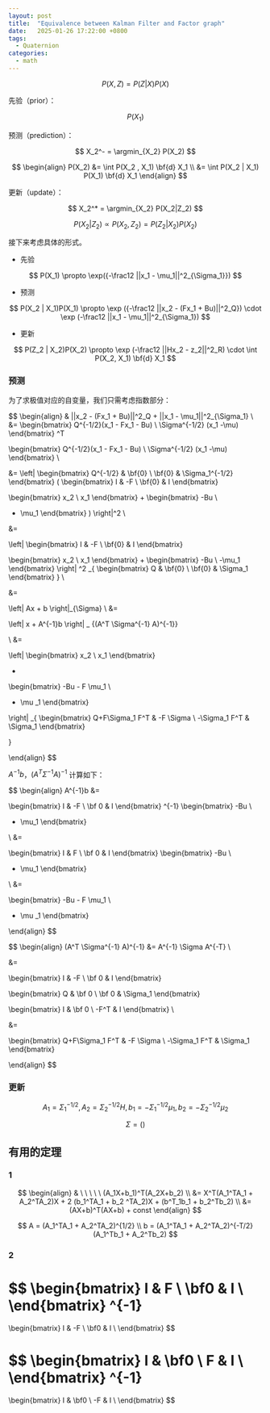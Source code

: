 ```yaml
---
layout: post
title:  "Equivalence between Kalman Filter and Factor graph"
date:   2025-01-26 17:22:00 +0800
tags: 
  - Quaternion
categories:
  - math
---
```


$$
P(X,Z) = P(Z|X)P(X)
$$

先验（prior）：

$$
P(X_1)
$$

预测（prediction）：

$$
X_2^- = \argmin_{X_2} P(X_2)
$$

$$
\begin{align}
P(X_2) &= \int P(X_2 , X_1) \bf{d} X_1 \\
&= \int P(X_2 | X_1) P(X_1) \bf{d} X_1 
\end{align}
$$

更新（update）：

$$
X_2^* = \argmin_{X_2} P(X_2|Z_2)
$$

$$
P(X_2 | Z_2) \propto P(X_2, Z_2) = P(Z_2 | X_2) P(X_2)
$$

接下来考虑具体的形式。

- 先验

$$
P(X_1) \propto \exp({-\frac12 ||x_1 - \mu_1||^2_{\Sigma_1}})
$$

- 预测

$$
P(X_2 | X_1)P(X_1) \propto \exp ({-\frac12 ||x_2 - (Fx_1 + Bu)||^2_Q}) \cdot
\exp (-\frac12 ||x_1 - \mu_1||^2_{\Sigma_1})
$$

- 更新

$$
P(Z_2 | X_2)P(X_2) \propto \exp (-\frac12 ||Hx_2 - z_2||^2_R) \cdot \int P(X_2, X_1) \bf{d} X_1
$$

### 预测

为了求极值对应的自变量，我们只需考虑指数部分：

$$
\begin{align}
& ||x_2 - (Fx_1 + Bu)||^2_Q + ||x_1 - \mu_1||^2_{\Sigma_1} \\
&= 
\begin{bmatrix}
Q^{-1/2}(x_1 - Fx_1 - Bu) \\
\Sigma^{-1/2} (x_1 -\mu)
\end{bmatrix} ^T

\begin{bmatrix}
Q^{-1/2}(x_1 - Fx_1 - Bu) \\
\Sigma^{-1/2} (x_1 -\mu)
\end{bmatrix} \\

&= 
\left\|
\begin{bmatrix}
Q^{-1/2} & \bf{0} \\
\bf{0} & \Sigma_1^{-1/2}
\end{bmatrix}
 (
\begin{bmatrix}
I & -F \\
\bf{0} & I
\end{bmatrix}

\begin{bmatrix}
x_2 \\
x_1
\end{bmatrix}
+
\begin{bmatrix}
-Bu \\
- \mu_1
\end{bmatrix}
 )
\right\|^2
\\

&=

\left\|
\begin{bmatrix}
I & -F \\
\bf{0} & I
\end{bmatrix}

\begin{bmatrix}
x_2 \\
x_1 
\end{bmatrix}
+
\begin{bmatrix}
-Bu \\
-\mu_1
\end{bmatrix}
\right\|
^2
_{
\begin{bmatrix}
Q & \bf{0} \\
\bf{0} & \Sigma_1
\end{bmatrix}
} \\

&=

\left\|
Ax + b
\right\|_{\Sigma}
\\
&=

\left\|
x + A^{-1}b
\right\| _ {(A^T \Sigma^{-1} A)^{-1}}

\\
&= 

\left\|
\begin{bmatrix}
x_2 \\
x_1
\end{bmatrix}

+

\begin{bmatrix}
-Bu - F \mu_1 \\
- \mu _1
\end{bmatrix}

\right\|
_{
\begin{bmatrix}
Q+F\Sigma_1 F^T & -F \Sigma \\
-\Sigma_1 F^T & \Sigma_1
\end{bmatrix}

}

\end{align}
$$

$A^{-1}b$，$(A^T \Sigma^{-1} A)^{-1}$ 计算如下：

$$
\begin{align}
A^{-1}b &= 

\begin{bmatrix}
I & -F \\
\bf 0 & I
\end{bmatrix}
^{-1}
\begin{bmatrix}
-Bu \\
- \mu_1
\end{bmatrix}

\\
&= 

\begin{bmatrix}
I & F \\
\bf 0 & I
\end{bmatrix}
\begin{bmatrix}
-Bu \\
- \mu_1
\end{bmatrix}

\\
&= 

\begin{bmatrix}
-Bu - F \mu_1 \\
- \mu _1
\end{bmatrix}

\end{align}
$$

$$
\begin{align}
(A^T \Sigma^{-1} A)^{-1} &= A^{-1} \Sigma A^{-T} \\

&= 

\begin{bmatrix}
I & -F \\
\bf 0 & I 
\end{bmatrix}

\begin{bmatrix}
Q & \bf 0 \\
\bf 0 & \Sigma_1 
\end{bmatrix}

\begin{bmatrix}
I & \bf 0 \\
-F^T & I
\end{bmatrix}
\\

&=

\begin{bmatrix}
Q+F\Sigma_1 F^T & -F \Sigma \\
-\Sigma_1 F^T & \Sigma_1
\end{bmatrix}

\end{align}
$$



### 更新

$$
A_1 = \Sigma_1^{-1/2}, A_2 = \Sigma_2^{-1/2}H, b_1 = -\Sigma_1^{-1/2}\mu_1, b_2 = -\Sigma^{-1/2}_2\mu_2
$$

$$
\Sigma = ()
$$

## 有用的定理

### 1

$$
\begin{align}
& \ \ \ \ \ (A_1X+b_1)^T(A_2X+b_2) \\
&= X^T(A_1^TA_1 + A_2^TA_2)X + 2 (b_1^TA_1 + b_2 
 ^TA_2)X + (b^T_1b_1 + b_2^Tb_2) \\
&= (AX+b)^T(AX+b) + const
\end{align}
$$

$$
A = (A_1^TA_1 + A_2^TA_2)^{1/2} \\
b = (A_1^TA_1 + A_2^TA_2)^{-T/2} (A_1^Tb_1 + A_2^Tb_2)
$$

### 2

$$
\begin{bmatrix}
I & F \\
\bf0 & I \\
\end{bmatrix}
^{-1}
= 
\begin{bmatrix}
I & -F \\
\bf0 & I \\
\end{bmatrix}
$$

$$
\begin{bmatrix}
I & \bf0 \\
F & I \\
\end{bmatrix}
^{-1}
= 
\begin{bmatrix}
I & \bf0 \\
-F & I \\
\end{bmatrix}
$$
